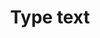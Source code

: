---
title: Type text
tags: ["type", "text"]
icon: type-text
svg: '<svg xmlns="http://www.w3.org/2000/svg" width="24" height="24" fill="none" viewBox="0 0 24 24" stroke-width="1.5" stroke-linecap="round" stroke-linejoin="round" stroke="currentColor"><path d="M4 5V3h16v2M8 21h8M12 3v18"/></svg>'
---